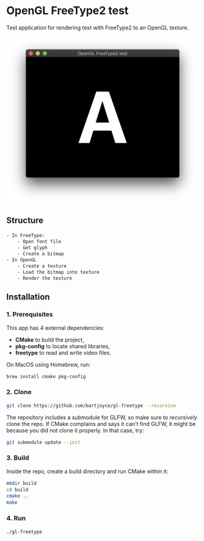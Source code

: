 OpenGL FreeType2 test
=====================

Test application for rendering text with FreeType2 to an OpenGL texture.

![Screenshot](https://raw.githubusercontent.com/bartjoyce/gl-freetype/master/assets/screenshot.jpg)

## Structure

```
- In FreeType:
    - Open font file
    - Get glyph
    - Create a bitmap
- In OpenGL
    - Create a texture
    - Load the bitmap into texture
    - Render the texture
```

## Installation

### 1. Prerequisites

This app has 4 external dependencies:

- **CMake** to build the project,
- **pkg-config** to locate shared libraries,
- **freetype** to read and write video files.

On MacOS using Homebrew, run:

```sh
brew install cmake pkg-config
```

### 2. Clone

```sh
git clone https://github.com/bartjoyce/gl-freetype --recursive
```

The repository includes a submodule for GLFW, so make sure to *recursively* clone the repo. If CMake complains and says it can't find GLFW, it might be because you did not clone it properly. In that case, try:

```sh
git submodule update --init
```

### 3. Build

Inside the repo, create a build directory and run CMake within it:

```sh
mkdir build
cd build
cmake ..
make
```

### 4. Run

```sh
./gl-freetype
```
